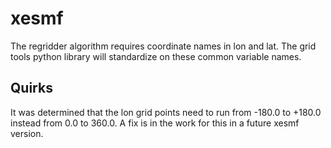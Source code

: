 # xesmf

The regridder algorithm requires coordinate names in lon and lat.  The grid
tools python library will standardize on these common variable names.

## Quirks

It was determined that the lon grid points need to run from -180.0 to
+180.0 instead from 0.0 to 360.0.   A fix is in the work for this in a
future xesmf version.
